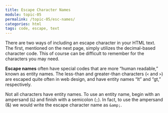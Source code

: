 ```yaml
---
title: Escape Character Names
module: topic-05
permalink: /topic-05/esc-names/
categories: html
tags: code, escape, text
---
```


<div class="divider-heading"></div>

There are two ways of including an escape character in your HTML text. The first, mentioned on the next page, simply utilizes the decimal-based character code. This of course can be difficult to remember for the characters you may need.

**Escape names** often have special codes that are more “human readable,” known as entity names. The less-than and greater-than characters (`<` and `>`) are escaped quite often in web design, and have entity names “lt” and “gt,” respectively.

Not all characters have entity names. To use an entity name, begin with an ampersand (`&`) and finish with a semicolon (`;`). In fact, to use the ampersand (&) we would write the escape character name as `&amp;`.

<div class="external-embed">
  <p data-height="200" data-theme-id="30567" data-slug-hash="geOGLv" data-default-tab="html,result" data-user="Media-Ed-Online" data-pen-title="HTML Escape Characters (Names)" class="codepen"></p>
</div>
